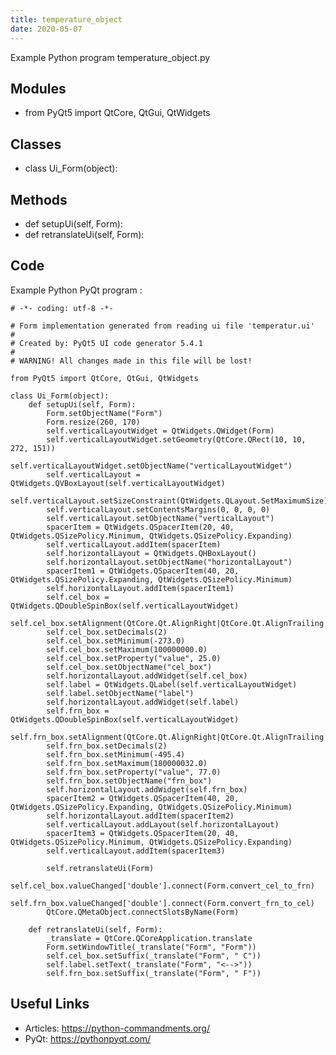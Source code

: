 ```yaml
---
title: temperature_object
date: 2020-05-07
---
```

Example Python program temperature_object.py

## Modules

* from PyQt5 import QtCore, QtGui, QtWidgets

## Classes

* class Ui_Form(object):

## Methods

* def setupUi(self, Form):
* def retranslateUi(self, Form):

## Code

Example Python PyQt program :

    # -*- coding: utf-8 -*-
    
    # Form implementation generated from reading ui file 'temperatur.ui'
    #
    # Created by: PyQt5 UI code generator 5.4.1
    #
    # WARNING! All changes made in this file will be lost!
    
    from PyQt5 import QtCore, QtGui, QtWidgets
    
    class Ui_Form(object):
        def setupUi(self, Form):
            Form.setObjectName("Form")
            Form.resize(260, 170)
            self.verticalLayoutWidget = QtWidgets.QWidget(Form)
            self.verticalLayoutWidget.setGeometry(QtCore.QRect(10, 10, 272, 151))
            self.verticalLayoutWidget.setObjectName("verticalLayoutWidget")
            self.verticalLayout = QtWidgets.QVBoxLayout(self.verticalLayoutWidget)
            self.verticalLayout.setSizeConstraint(QtWidgets.QLayout.SetMaximumSize)
            self.verticalLayout.setContentsMargins(0, 0, 0, 0)
            self.verticalLayout.setObjectName("verticalLayout")
            spacerItem = QtWidgets.QSpacerItem(20, 40, QtWidgets.QSizePolicy.Minimum, QtWidgets.QSizePolicy.Expanding)
            self.verticalLayout.addItem(spacerItem)
            self.horizontalLayout = QtWidgets.QHBoxLayout()
            self.horizontalLayout.setObjectName("horizontalLayout")
            spacerItem1 = QtWidgets.QSpacerItem(40, 20, QtWidgets.QSizePolicy.Expanding, QtWidgets.QSizePolicy.Minimum)
            self.horizontalLayout.addItem(spacerItem1)
            self.cel_box = QtWidgets.QDoubleSpinBox(self.verticalLayoutWidget)
            self.cel_box.setAlignment(QtCore.Qt.AlignRight|QtCore.Qt.AlignTrailing|QtCore.Qt.AlignVCenter)
            self.cel_box.setDecimals(2)
            self.cel_box.setMinimum(-273.0)
            self.cel_box.setMaximum(100000000.0)
            self.cel_box.setProperty("value", 25.0)
            self.cel_box.setObjectName("cel_box")
            self.horizontalLayout.addWidget(self.cel_box)
            self.label = QtWidgets.QLabel(self.verticalLayoutWidget)
            self.label.setObjectName("label")
            self.horizontalLayout.addWidget(self.label)
            self.frn_box = QtWidgets.QDoubleSpinBox(self.verticalLayoutWidget)
            self.frn_box.setAlignment(QtCore.Qt.AlignRight|QtCore.Qt.AlignTrailing|QtCore.Qt.AlignVCenter)
            self.frn_box.setDecimals(2)
            self.frn_box.setMinimum(-495.4)
            self.frn_box.setMaximum(180000032.0)
            self.frn_box.setProperty("value", 77.0)
            self.frn_box.setObjectName("frn_box")
            self.horizontalLayout.addWidget(self.frn_box)
            spacerItem2 = QtWidgets.QSpacerItem(40, 20, QtWidgets.QSizePolicy.Expanding, QtWidgets.QSizePolicy.Minimum)
            self.horizontalLayout.addItem(spacerItem2)
            self.verticalLayout.addLayout(self.horizontalLayout)
            spacerItem3 = QtWidgets.QSpacerItem(20, 40, QtWidgets.QSizePolicy.Minimum, QtWidgets.QSizePolicy.Expanding)
            self.verticalLayout.addItem(spacerItem3)
    
            self.retranslateUi(Form)
            self.cel_box.valueChanged['double'].connect(Form.convert_cel_to_frn)
            self.frn_box.valueChanged['double'].connect(Form.convert_frn_to_cel)
            QtCore.QMetaObject.connectSlotsByName(Form)
    
        def retranslateUi(self, Form):
            _translate = QtCore.QCoreApplication.translate
            Form.setWindowTitle(_translate("Form", "Form"))
            self.cel_box.setSuffix(_translate("Form", " C"))
            self.label.setText(_translate("Form", "<-->"))
            self.frn_box.setSuffix(_translate("Form", " F"))
    
    

## Useful Links

- Articles: https://python-commandments.org/
- PyQt: https://pythonpyqt.com/
